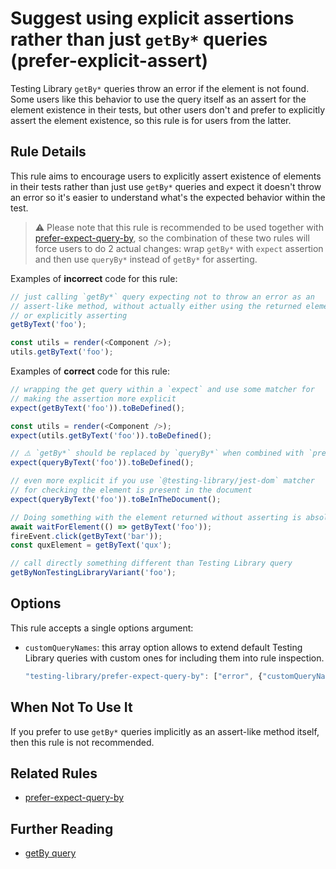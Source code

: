 # Suggest using explicit assertions rather than just `getBy*` queries (prefer-explicit-assert)

Testing Library `getBy*` queries throw an error if the element is not
found. Some users like this behavior to use the query itself as an
assert for the element existence in their tests, but other users don't
and prefer to explicitly assert the element existence, so this rule is
for users from the latter.

## Rule Details

This rule aims to encourage users to explicitly assert existence of
elements in their tests rather than just use `getBy*` queries and expect
it doesn't throw an error so it's easier to understand what's the
expected behavior within the test.

> ⚠️ Please note that this rule is recommended to be used together with
> [prefer-expect-query-by](docs/rules/prefer-expect-query-by.md), so the
> combination of these two rules will force users to do 2 actual
> changes: wrap `getBy*` with `expect` assertion and then use `queryBy*`
> instead of `getBy*` for asserting.

Examples of **incorrect** code for this rule:

```js
// just calling `getBy*` query expecting not to throw an error as an
// assert-like method, without actually either using the returned element
// or explicitly asserting
getByText('foo');

const utils = render(<Component />);
utils.getByText('foo');
```

Examples of **correct** code for this rule:

```js
// wrapping the get query within a `expect` and use some matcher for
// making the assertion more explicit
expect(getByText('foo')).toBeDefined();

const utils = render(<Component />);
expect(utils.getByText('foo')).toBeDefined();

// ⚠️ `getBy*` should be replaced by `queryBy*` when combined with `prefer-expect-query-by` rule
expect(queryByText('foo')).toBeDefined();

// even more explicit if you use `@testing-library/jest-dom` matcher
// for checking the element is present in the document
expect(queryByText('foo')).toBeInTheDocument();

// Doing something with the element returned without asserting is absolutely fine
await waitForElement(() => getByText('foo'));
fireEvent.click(getByText('bar'));
const quxElement = getByText('qux');

// call directly something different than Testing Library query
getByNonTestingLibraryVariant('foo');
```

## Options

This rule accepts a single options argument:

- `customQueryNames`: this array option allows to extend default Testing
  Library queries with custom ones for including them into rule
  inspection.

  ```js
  "testing-library/prefer-expect-query-by": ["error", {"customQueryNames": ["getByIcon", "getBySomethingElse"]}],
  ```

## When Not To Use It

If you prefer to use `getBy*` queries implicitly as an assert-like
method itself, then this rule is not recommended.

## Related Rules

- [prefer-expect-query-by](docs/rules/prefer-expect-query-by.md)

## Further Reading

- [getBy query](https://testing-library.com/docs/dom-testing-library/api-queries#getby)
